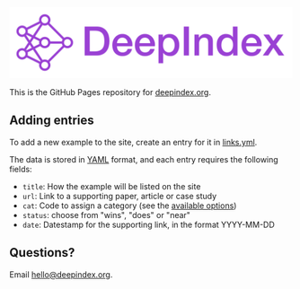 ![DeepIndex](https://raw.githubusercontent.com/deepindex/deepindex.github.io/master/images/splash.png)

This is the GitHub Pages repository for [deepindex.org](https://deepindex.org).

## Adding entries

To add a new example to the site, create an entry for it in [links.yml](https://github.com/deepindex/deepindex.github.io/blob/master/_data/links.yml).

The data is stored in [YAML](https://yaml.org/start.html) format, and each entry requires the following fields:

- `title`: How the example will be listed on the site
- `url`: Link to a supporting paper, article or case study
- `cat`: Code to assign a category (see the [available options](https://github.com/deepindex/deepindex.github.io/blob/master/_data/cats.yml))
- `status`: choose from "wins", "does" or "near"
- `date`: Datestamp for the supporting link, in the format YYYY-MM-DD

## Questions?

Email [hello@deepindex.org](mailto:hello@deepindex.org]).